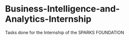 # Business-Intelligence-and-Analytics-Internship
Tasks done for the Internship of the SPARKS FOUNDATION
